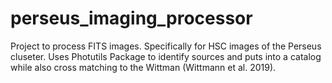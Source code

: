 # perseus_imaging_processor
Project to process FITS images. Specifically for HSC images of the Perseus cluseter. Uses Photutils Package to identify sources and puts into a catalog while also cross matching to the Wittman (Wittmann et al. 2019). 
